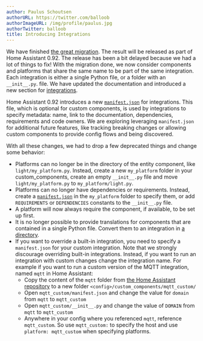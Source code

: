 ```yaml
---
author: Paulus Schoutsen
authorURL: https://twitter.com/balloob
authorImageURL: /img/profile/paulus.jpg
authorTwitter: balloob
title: Introducing Integrations
---
```


We have finished [the great migration](/blog/2019/02/19/the-great-migration). The result will be released as part of Home Assistant 0.92. The release has been a bit delayed because we had a lot of things to fix! With the migration done, we now consider components and platforms that share the same name to be part of the same integration. Each integration is either a single Python file, or a folder with an `__init__.py`. file. We have updated the documentation and introduced a new section for [integrations](/docs/creating_integration_file_structure).

Home Assistant 0.92 introduces a new [`manifest.json`](/docs/creating_integration_manifest) for integrations. This file, which is optional for custom components, is used by integrations to specify metadata: name, link to the documentation, dependencies, requirements and code owners. We are exploring leveraging `manifest.json` for additional future features, like tracking breaking changes or allowing custom components to provide config flows and being discovered.

With all these changes, we had to drop a few deprecated things and change some behavior:

- Platforms can no longer be in the directory of the entity component, like `light/my_platform.py`. Instead, create a new `my_platform` folder in your custom_components, create an empty `__init__.py` file and move `light/my_platform.py` to `my_platform/light.py`.
- Platforms can no longer have dependencies or requirements. Instead, create a [`manifest.json`](/docs/creating_integration_manifest) in the `my_platform` folder to specify them, or add `REQUIREMENTS` or `DEPENDENCIES` constants to the `__init__.py` file.
- A platform will now always require the component, if available, to be set up first.
- It is no longer possible to provide translations for components that are contained in a single Python file. Convert them to an integration in [a directory](/docs/creating_integration_file_structure).
- If you want to override a built-in integration, you need to specify a `manifest.json` for your custom integration. Note that we strongly discourage overriding built-in integrations. Instead, if you want to run an integration with custom changes change the integration name. For example if you want to run a custom version of the MQTT integration, named `mqtt` in Home Assistant:
  - Copy the content of the `mqtt` folder from [the Home Assistant repository](https://github.com/home-assistant/core/tree/dev/homeassistant/components/mqtt) to a new folder `<config>/custom_components/mqtt_custom/`
  - Open `mqtt_custom/manifest.json` and change the value for `domain` from `mqtt` to `mqtt_custom`
  - Open `mqtt_custom/__init__.py` and change the value of `DOMAIN` from `mqtt` to `mqtt_custom`
  - Anywhere in your config where you referenced `mqtt`, reference `mqtt_custom`. So use `mqtt_custom:` to specify the host and use `platform: mqtt_custom` when specifying platforms.
